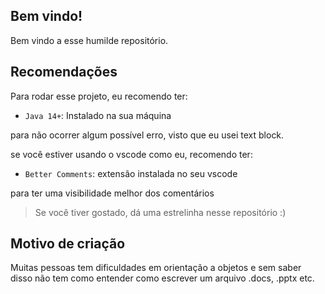 ## Bem vindo!

Bem vindo a esse humilde repositório.

## Recomendações

Para rodar esse projeto, eu recomendo ter:

- `Java 14+`: Instalado na sua máquina

para não ocorrer algum possível erro, visto que eu usei text block.

se você estiver usando o vscode como eu, recomendo ter:

- `Better Comments`: extensão instalada no seu vscode

para ter uma visibilidade melhor dos comentários

> Se você tiver gostado, dá uma estrelinha nesse repositório :)

## Motivo de criação

Muitas pessoas tem dificuldades em orientação a objetos e sem saber disso não tem como entender como escrever um arquivo .docs, .pptx etc.
